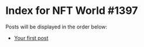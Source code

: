 # Index for NFT World #1397
Posts will be displayed in the order below:

- [Your first post](./001-first.md)

